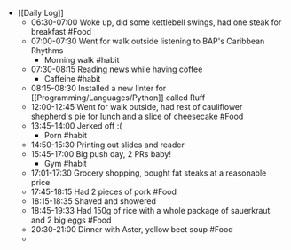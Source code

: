 - [[Daily Log]]
	- 06:30-07:00 Woke up, did some kettlebell swings, had one steak for breakfast #Food
	- 07:00-07:30 Went for walk outside listening to BAP's Caribbean Rhythms
		- Morning walk #habit
	- 07:30-08:15 Reading news while having coffee
		- Caffeine #habit
	- 08:15-08:30 Installed a new linter for [[Programming/Languages/Python]] called Ruff
	- 12:00-12:45 Went for walk outside, had rest of cauliflower shepherd's pie for lunch and a slice of cheesecake #Food
	- 13:45-14:00 Jerked off :(
		- Porn #habit
	- 14:50-15:30 Printing out slides and reader
	- 15:45-17:00 Big push day, 2 PRs baby!
		- Gym #habit
	- 17:01-17:30 Grocery shopping, bought fat steaks at a reasonable price
	- 17:45-18:15 Had 2 pieces of pork #Food
	- 18:15-18:35 Shaved and showered
	- 18:45-19:33 Had 150g of rice with a whole package of sauerkraut and 2 big eggs #Food
	- 20:30-21:00 Dinner with Aster, yellow beet soup #Food
	-